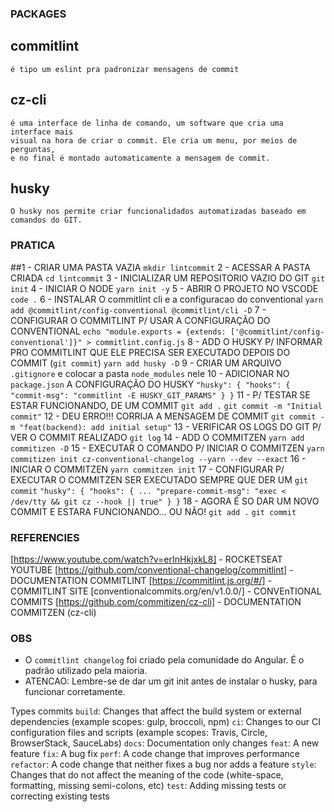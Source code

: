 ### PACKAGES

  ## commitlint
    é tipo um eslint pra padronizar mensagens de commit

  ## cz-cli
    é uma interface de linha de comando, um software que cria uma interface mais
    visual na hora de criar o commit. Ele cria um menu, por meios de perguntas, 
    e no final é montado automaticamente a mensagem de commit.

  ## husky
    O husky nos permite criar funcionalidados automatizadas baseado em comandos do GIT.


### PRATICA

  ##1   - CRIAR UMA PASTA VAZIA
    `mkdir lintcommit`
  2   - ACESSAR A PASTA CRIADA
    `cd lintcommit`
  3   - INICIALIZAR UM REPOSITORIO VAZIO DO GIT
    `git init`
  4   - INICIAR O NODE
    `yarn init -y`
  5   - ABRIR O PROJETO NO VSCODE
    `code .`
  6   - INSTALAR O commitlint cli e a configuracao do conventional
    `yarn add @commitlint/config-conventional @commitlint/cli -D`
  7   - CONFIGURAR O COMMITLINT P/ USAR A CONFIGURAÇÃO DO CONVENTIONAL 
    `echo "module.exports = {extends: ['@commitlint/config-conventional']}" > commitlint.config.js`
  8   - ADD O HUSKY P/ INFORMAR PRO COMMITLINT QUE ELE PRECISA SER EXECUTADO DEPOIS DO COMMIT (`git commit`)
    `yarn add husky -D`
  9   - CRIAR UM ARQUIVO `.gitignore` e colocar a pasta `node_modules` nele
  10  - ADICIONAR NO `package.json` A CONFIGURAÇÃO DO HUSKY
    ``
      "husky": {
        "hooks": {
          "commit-msg": "commitlint -E HUSKY_GIT_PARAMS"
        }
      }
    ``
  11  - P/ TESTAR SE ESTAR FUNCIONANDO, DE UM COMMIT
    `git add .`
    `git commit -m "Initial commit"`
  12  - DEU ERRO!!! CORRIJA A MENSAGEM DE COMMIT
    `git commit -m "feat(backend): add initial setup"`
  13  - VERIFICAR OS LOGS DO GIT P/ VER O COMMIT REALIZADO
    `git log`
  14  - ADD O COMMITZEN
    `yarn add commitizen -D`
  15  - EXECUTAR O COMANDO P/ INICIAR O COMMITZEN
    `yarn commitizen init cz-conventional-changelog --yarn --dev --exact`
  16  - INICIAR O COMMITZEN
    `yarn commitzen init`
  17  - CONFIGURAR P/ EXECUTAR O COMMITZEN SER EXECUTADO SEMPRE QUE DER UM `git commit`
    ``
      "husky": {
        "hooks": {
          ...
          "prepare-commit-msg": "exec < /dev/tty && git cz --hook || true"
        }
      }
    ``
  18  - AGORA É SO DAR UM NOVO COMMIT E ESTARA FUNCIONANDO... OU NÃO!
    `git add .`
    `git commit`

### REFERENCIES
  [https://www.youtube.com/watch?v=erInHkjxkL8] - ROCKETSEAT YOUTUBE 
  [https://github.com/conventional-changelog/commitlint]  - DOCUMENTATION COMMITLINT
  [https://commitlint.js.org/#/]  - COMMITLINT SITE
  [conventionalcommits.org/en/v1.0.0/]  - CONVEnTIONAL COMMITS
  [https://github.com/commitizen/cz-cli] - DOCUMENTATION COMMITZEN (cz-cli)

### OBS
  * O `commitlint changelog` foi criado pela comunidade do Angular. É o padrão utilizado pela maioria.
  * ATENCAO: Lembre-se de dar um git init antes de instalar o husky, para funcionar corretamente.

  Types commits
    `build`: Changes that affect the build system or external dependencies (example scopes: gulp, broccoli, npm)
    `ci`: Changes to our CI configuration files and scripts (example scopes: Travis, Circle, BrowserStack, SauceLabs)
    `docs`: Documentation only changes
    `feat`: A new feature
    `fix`: A bug fix
    `perf`: A code change that improves performance
    `refactor`: A code change that neither fixes a bug nor adds a feature
    `style`: Changes that do not affect the meaning of the code (white-space, formatting, missing semi-colons, etc)
    `test`: Adding missing tests or correcting existing tests
